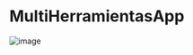 # MultiHerramientasApp
![image](https://github.com/user-attachments/assets/4276b6dd-bb2c-43b6-88a1-ae8170322e1b)
